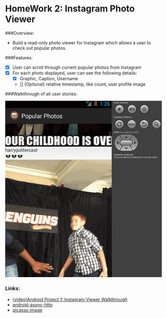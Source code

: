 # HomeWork 2: Instagram Photo Viewer

###Overview:

  * Build a read-only photo viewer for Instagram which allows a user to check out popular photos.


###Features:

  * [x] User can scroll through current popular photos from Instagram
  * [x] For each photo displayed, user can see the following details:
    * [x] Graphic, Caption, Username
    * [] (Optional) relative timestamp, like count, user profile image


###Walkthrough of all user stories:

![Video Walkthrough](02_instagram_photo_viewer.gif)


### Links:
  * [(video)Android Project 1: Instagram Viewer Walkthrough](http://vimeo.com/105515674)
  * [android-async-http](https://www.dropbox.com/s/zqggkqv60zggyrt/android-async-http-1.4.5.jar?dl=1)
  * [picasso image](https://www.dropbox.com/s/25py1bmjr45936v/picasso-2.3.4.jar?dl=1)
